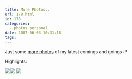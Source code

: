 ```yaml
---
title: More Photos..
url: 178.html
id: 178
categories:
  - photos personal
date: 2007-06-03 10:31:18
tags:
---
```


Just some [more photos](https://picasaweb.google.com/mike.cann) of my latest comings and goings :P

<!-- more -->

Highlights:

![](https://lh3.google.com/image/mike.cann/RmKIciKi2wI/AAAAAAAAAtY/AieXKHZ1xg4/DSC00562.JPG?imgmax=912)![](https://lh5.google.com/image/mike.cann/RmKIzCKi27I/AAAAAAAAAuo/zkpQjNQqVs4/DSC00614.JPG?imgmax=912)
![](https://lh6.google.com/image/mike.cann/RmKIfSKi2zI/AAAAAAAAAts/yEr3jNmSKSY/DSC00589.JPG?imgmax=912)
